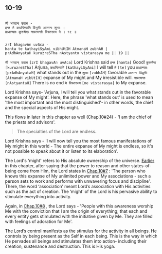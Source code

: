 ## 10-19

```shloka-sa

श्री भगवान् उवाच -
हन्त ते कथयिष्यामि विभूतीः आत्मनः शुभाः ।
प्राधान्यतः कुरुश्रेष्ठ नास्त्यन्तो विस्तरस्य मे ॥ १९ ॥

```
```shloka-sa-hk

zrI bhagavAn uvAca -
hanta te kathayiSyAmi vibhUtIH AtmanaH zubhAH |
prAdhAnyataH kuruzreSTha nAstyanto vistarasya me || 19 ||

```
`श्री भगवान् उवाच` `[zrI bhagavAn uvAca]` Lord Krishna said `हन्त` `[hanta]` Good! `कुरुश्रेष्ठ` `[kuruzreSTha]` Arjuna, `कथयिष्यामि` `[kathayiSyAmi]` I will tell `ते` `[te]` you `प्राधान्यतः` `[prAdhAnyataH]` what stands out in the `शुभाः` `[zubhAH]` favorable `आत्मनः विबूतीः` `[AtmanaH vibUtIH]` expanse of My might and My irresistible will. `नास्त्यन्तः` `[nAstyantaH]` There is no end `मे विस्तरस्य` `[me vistarasya]` to My expanse.

Lord Krishna says- 'Arjuna, I will tell you what stands out in the favorable expanse of My might'. Here, the phrase 'what stands out' is used to mean 'the most important and the most distinguished'- in other words, the chief and the special aspects of His might. 

This flows in later in this chapter as well (Chap.10#24) - 'I am the chief of the priests and advisors'.



<a name='applnote_157'></a>
> The specialties of the Lord are endless.



Lord Krishna says - 'I will now tell you the most famous manifestations of My might in this world - The entire expanse of My might is endless, so it's not possible to speak about it or listen to its elaboration'.

The Lord's ‘might' refers to His absolute ownership of the universe. 
[Earlier](_4-5)
 in this chapter, after saying that the power to reason and other states-of-being come from Him, the Lord states in 
[Chap.10#7](_7)
: 'The person who knows this expanse of My unlimited power and My associations - such a person sets to work and performs with unwavering focus and discipline'. There, the word ‘association’ meant Lord’s association with His activities such as the act of creation. The ‘might’ of the Lord is his pervasive ability to stimulate everything into activity.

Again, in 
[Chap.10#8](_8)
, the Lord says - 'People with this awareness worship Me with the conviction that I am the origin of everything; that each and every entity gets stimulated with the initiative given by Me. They are filled with feelings of adoration for Me'.

The Lord’s control manifests as the stimulus for the activity in all beings. He controls by being present as the Self in each being. This is the way in which He pervades all beings and stimulates them into action- including their creation, sustenance and destruction. This is His yoga.


